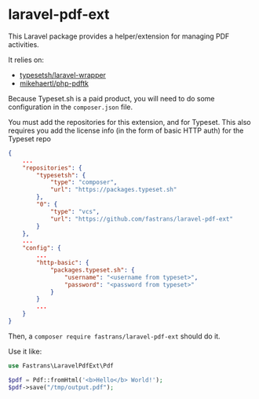 # laravel-pdf-ext

This Laravel package provides a helper/extension for managing PDF activities.

It relies on:

 - [typesetsh/laravel-wrapper](https://packagist.org/packages/typesetsh/laravel-wrapper)
 - [mikehaertl/php-pdftk](https://packagist.org/packages/mikehaertl/php-pdftk)

Because Typeset.sh is a paid product, you will need to do some configuration in the `composer.json` file.  

You must add the repositories for this extension, and for Typeset.  This also requires you add the license info (in the form of basic HTTP auth) for the Typeset repo

```json
{
    ...
    "repositories": {
        "typesetsh": {
            "type": "composer",
            "url": "https://packages.typeset.sh"
        },
        "0": {
            "type": "vcs",
            "url": "https://github.com/fastrans/laravel-pdf-ext"
        }
    },
    ...
    "config": {
        ...
        "http-basic": {
            "packages.typeset.sh": {
                "username": "<username from typeset>",
                "password": "<password from typeset>"
            }
        }
        ...   
    }
}
```

Then, a `composer require fastrans/laravel-pdf-ext` should do it.

Use it like:
```php
use Fastrans\LaravelPdfExt\Pdf

$pdf = Pdf::fromHtml('<b>Hello</b> World!');
$pdf->save("/tmp/output.pdf");
```
